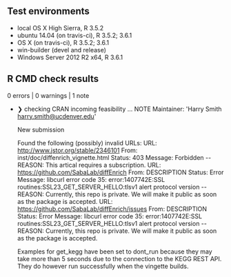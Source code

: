 ## Test environments
* local OS X High Sierra, R 3.5.2
* ubuntu 14.04 (on travis-ci), R 3.5.2; 3.6.1
* OS X (on travis-ci), R 3.5.2; 3.6.1
* win-builder (devel and release)
* Windows Server 2012 R2 x64, R 3.6.1

## R CMD check results

0 errors | 0 warnings | 1 note

* ❯ checking CRAN incoming feasibility ... NOTE
  Maintainer: 'Harry Smith <harry.smith@ucdenver.edu>'
  
  New submission
  
  Found the following (possibly) invalid URLs:
  URL: http://www.jstor.org/stable/2346101
    From: inst/doc/diffenrich_vignette.html
    Status: 403
    Message: Forbidden
    --REASON: This artical requires a subscription.
  URL: https://github.com/SabaLab/diffEnrich
    From: DESCRIPTION
    Status: Error
    Message: libcurl error code 35:
      	error:1407742E:SSL routines:SSL23_GET_SERVER_HELLO:tlsv1 alert protocol version
    --REASON: Currently, this repo is private. We will make it public as soon as the package is accepted.
  URL: https://github.com/SabaLab/diffEnrich/issues
    From: DESCRIPTION
    Status: Error
    Message: libcurl error code 35:
      	error:1407742E:SSL routines:SSL23_GET_SERVER_HELLO:tlsv1 alert protocol version
    --REASON: Currently, this repo is private. We will make it public as soon as the package is accepted.
    
   Examples for get_kegg have been set to dont_run because they may take more than 5 seconds due to the connection to the KEGG REST API. They do however run successfully when the vingette builds.
